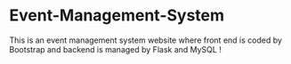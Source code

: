 # Event-Management-System
This is an event management system website where front end is coded by Bootstrap and backend is managed by Flask and MySQL !
